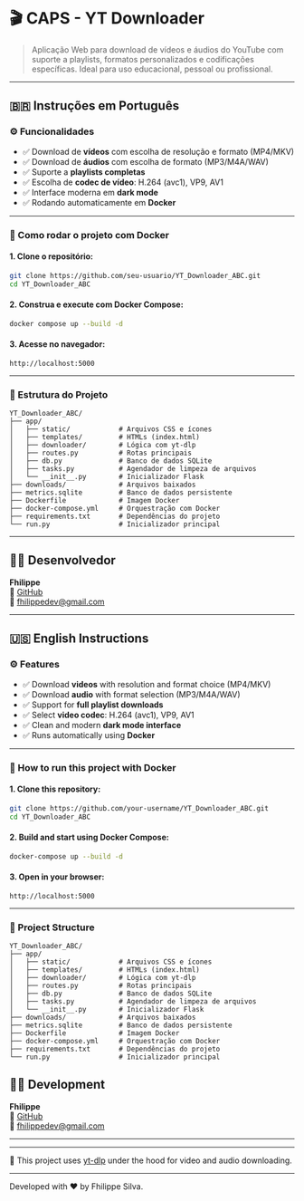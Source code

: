 # 🎬 CAPS - YT Downloader

> Aplicação Web para download de vídeos e áudios do YouTube com suporte a playlists, formatos personalizados e codificações específicas. Ideal para uso educacional, pessoal ou profissional.

---

## 🇧🇷 Instruções em Português

### ⚙️ Funcionalidades

- ✅ Download de **vídeos** com escolha de resolução e formato (MP4/MKV)
- ✅ Download de **áudios** com escolha de formato (MP3/M4A/WAV)
- ✅ Suporte a **playlists completas**
- ✅ Escolha de **codec de vídeo**: H.264 (avc1), VP9, AV1
- ✅ Interface moderna em **dark mode**
- ✅ Rodando automaticamente em **Docker**

---

### 🚀 Como rodar o projeto com Docker

#### 1. Clone o repositório:

```bash
git clone https://github.com/seu-usuario/YT_Downloader_ABC.git
cd YT_Downloader_ABC
```

#### 2. Construa e execute com Docker Compose:

```bash
docker compose up --build -d
```

#### 3. Acesse no navegador:

```
http://localhost:5000
```

---

### 📁 Estrutura do Projeto

```
YT_Downloader_ABC/
├── app/
│   ├── static/            # Arquivos CSS e ícones
│   ├── templates/         # HTMLs (index.html)
│   ├── downloader/        # Lógica com yt-dlp
│   ├── routes.py          # Rotas principais
│   ├── db.py              # Banco de dados SQLite
│   ├── tasks.py           # Agendador de limpeza de arquivos
│   └── __init__.py        # Inicializador Flask
├── downloads/             # Arquivos baixados
├── metrics.sqlite         # Banco de dados persistente
├── Dockerfile             # Imagem Docker
├── docker-compose.yml     # Orquestração com Docker
├── requirements.txt       # Dependências do projeto
└── run.py                 # Inicializador principal
```

---

## 👨‍💻 Desenvolvedor

**Fhilippe**  
💼 [GitHub](https://github.com/fhilippe-gabriel)  
📧 [fhilippedev@gmail.com](mailto:fhilippedev@gmail.com)

---

## 🇺🇸 English Instructions


### ⚙️ Features

- ✅ Download **videos** with resolution and format choice (MP4/MKV)
- ✅ Download **audio** with format selection (MP3/M4A/WAV)
- ✅ Support for **full playlist downloads**
- ✅ Select **video codec**: H.264 (avc1), VP9, AV1
- ✅ Clean and modern **dark mode interface**
- ✅ Runs automatically using **Docker**

---

### 🚀 How to run this project with Docker

#### 1. Clone this repository:

```bash
git clone https://github.com/your-username/YT_Downloader_ABC.git
cd YT_Downloader_ABC
```

#### 2. Build and start using Docker Compose:

```bash
docker-compose up --build -d
```

#### 3. Open in your browser:

```
http://localhost:5000
```

---

### 📁 Project Structure
```
YT_Downloader_ABC/
├── app/
│   ├── static/            # Arquivos CSS e ícones
│   ├── templates/         # HTMLs (index.html)
│   ├── downloader/        # Lógica com yt-dlp
│   ├── routes.py          # Rotas principais
│   ├── db.py              # Banco de dados SQLite
│   ├── tasks.py           # Agendador de limpeza de arquivos
│   └── __init__.py        # Inicializador Flask
├── downloads/             # Arquivos baixados
├── metrics.sqlite         # Banco de dados persistente
├── Dockerfile             # Imagem Docker
├── docker-compose.yml     # Orquestração com Docker
├── requirements.txt       # Dependências do projeto
└── run.py                 # Inicializador principal
```

## 👨‍💻 Development

**Fhilippe**  
💼 [GitHub](https://github.com/fhilippe-gabriel)  
📧 [fhilippedev@gmail.com](mailto:fhilippedev@gmail.com)

---

---

🔧 This project uses [yt-dlp](https://github.com/yt-dlp/yt-dlp) under the hood for video and audio downloading.

---

Developed with ❤️ by Fhilippe Silva.
